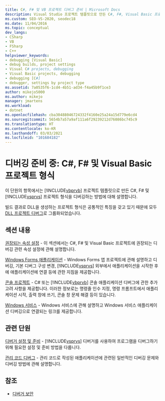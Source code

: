 ```yaml
---
title: C#, F# 및 VB 프로젝트 디버그 준비 | Microsoft Docs
description: Visual Studio 프로젝트 템플릿으로 만든 C#, F#, Visual Basic 프로젝트 형식의 디버그 준비에 대한 정보를 가져옵니다.
ms.custom: SEO-VS-2020, seodec18
ms.date: 11/04/2016
ms.topic: conceptual
dev_langs:
- CSharp
- VB
- FSharp
- C++
helpviewer_keywords:
- debugging [Visual Basic]
- debug builds, project settings
- Visual C# projects, debugging
- Visual Basic projects, debugging
- debugging [C#]
- debugger, settings by project type
ms.assetid: 7a0535f6-1cd4-4b51-ad34-f4a45b9f1ce3
author: mikejo5000
ms.author: mikejo
manager: jmartens
ms.workload:
- dotnet
ms.openlocfilehash: cba30488046724332f4160e25a24a15d779e6cd4
ms.sourcegitcommit: 5654b7a57a9af111a6f29239212d76086bc745c9
ms.translationtype: HT
ms.contentlocale: ko-KR
ms.lasthandoff: 03/03/2021
ms.locfileid: "101684182"
---
```

# <a name="debugging-preparation-c-f-and-visual-basic-project-types"></a>디버깅 준비 중: C#, F# 및 Visual Basic 프로젝트 형식

이 단원의 항목에서는 [!INCLUDE[vbprvb](../code-quality/includes/vbprvb_md.md)] 프로젝트 템플릿으로 만든 C#, F# 및 [!INCLUDE[vsprvs](../code-quality/includes/vsprvs_md.md)] 프로젝트 형식을 디버깅하는 방법에 대해 설명합니다.

 빌드 결과로 DLL을 생성하는 프로젝트 형식은 공통적인 특징을 갖고 있기 때문에 모두 [DLL 프로젝트 디버그](../debugger/debugging-dll-projects.md)로 그룹화되었습니다.

## <a name="in-this-section"></a>섹션 내용

 [권장되는 속성 설정](../debugger/managed-debugging-recommended-property-settings.md) - 이 섹션에서는 C#, F# 및 Visual Basic 프로젝트에 권장되는 디버깅 관련 속성 설정에 관해 설명합니다.

 [Windows Forms 애플리케이션](../debugger/debugging-preparation-windows-forms-applications.md) - Windows Forms 앱 프로젝트에 관해 설명하고 디버깅, 기본 디버그 구성 변경, [!INCLUDE[vsprvs](../code-quality/includes/vsprvs_md.md)] 외부에서 애플리케이션을 시작한 후에 애플리케이션에 연결 등에 관한 지침을 제공합니다.

 [콘솔 프로젝트](../debugger/debugging-preparation-console-projects.md) - C# 또는 [!INCLUDE[vbprvb](../code-quality/includes/vbprvb_md.md)] 콘솔 애플리케이션 디버그에 관한 추가 고려 사항을 제공합니다. 이러한 정보로는 명령줄 인수 지정, 명령 프롬프트에서 애플리케이션 시작, 출력 창에 쓰기, 콘솔 창 문제 해결 등이 있습니다.

 [Windows 서비스](../debugger/debugging-preparation-windows-services.md) - Windows 서비스에 관해 설명하고 Windows 서비스 애플리케이션 디버깅으로 연결되는 링크를 제공합니다.

## <a name="related-sections"></a>관련 단원

 [디버거 설정 및 준비](../debugger/debugger-settings-and-preparation.md) - [!INCLUDE[vsprvs](../code-quality/includes/vsprvs_md.md)] 디버거를 사용하여 프로그램을 디버그하기 위해 필요한 설정 및 준비 방법을 다룹니다.

 [관리 코드 디버그](../debugger/debugging-managed-code.md) - 관리 코드로 작성된 애플리케이션에 관련된 일반적인 디버깅 문제와 디버깅 방법에 관해 설명합니다.

## <a name="see-also"></a>참조

- [디버거 보안](../debugger/debugger-security.md)